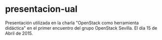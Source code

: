 # presentacion-ual

Presentación utilizada en la charla "OpenStack como herramienta didáctica" en el primer encuentro del grupo OpenStack Sevilla. El día 15 de Abril de 2015.
